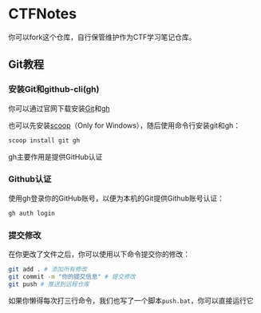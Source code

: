 # CTFNotes

你可以fork这个仓库，自行保管维护作为CTF学习笔记仓库。

## Git教程

### 安装Git和github-cli(gh)

你可以通过官网下载安装[Git](https://git-scm.com/)和[gh](https://cli.github.com/)

也可以先安装[scoop](https://scoop.sh/)（Only for Windows），随后使用命令行安装git和gh：

```bash
scoop install git gh
```

gh主要作用是提供GitHub认证

### Github认证

使用gh登录你的GitHub账号，以便为本机的Git提供Github账号认证：

```bash
gh auth login
```

### 提交修改

在你更改了文件之后，你可以使用以下命令提交你的修改：

```bash
git add . # 添加所有修改
git commit -m "你的提交信息" # 提交修改
git push # 推送到远程仓库
```

如果你懒得每次打三行命令，我们也写了一个脚本`push.bat`，你可以直接运行它
